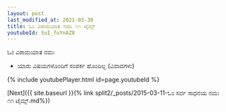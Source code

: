 ```yaml
---
layout: post
last_modified_at: 2021-03-30
title: ಓಂ ವಿರಾಮಯಾತ ನಮಃ ೧೧ ಟೈಮ್ಸ್
youtubeId: SuI_fuYnAZ8
---
```

 
 
 ಓಂ ವಿರಾಮಯಾತ ನಮಃ  
 
 -  ಯಾರು ವಿಷಯಗಳೊಂದಿಗೆ ಸಂಪರ್ಕ ಹೊಂದಿಲ್ಲ (ವಿವಾದಗಳು) 
 
  
 
  
 
 
 
 
 
 


{% include youtubePlayer.html id=page.youtubeId %}
 
[Next]({{ site.baseurl }}{% link  split2/_posts/2015-03-11-ಓಂ ಸರ್ವ ಸಾಧನಯ ನಮಃ ೧೧ ಟೈಮ್ಸ್.md%})
 
